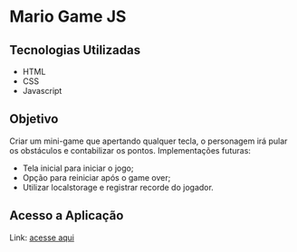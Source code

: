 # Mario Game JS

## Tecnologias Utilizadas

- HTML
- CSS
- Javascript

## Objetivo
Criar um mini-game que apertando qualquer tecla, o personagem irá pular os obstáculos e contabilizar os pontos.
Implementações futuras:

- Tela inicial para iniciar o jogo;
- Opção para reiniciar após o game over;
- Utilizar localstorage e registrar recorde do jogador.


## Acesso a Aplicação
Link: [acesse aqui](https://sm-mariojs.netlify.app/mario.html)
